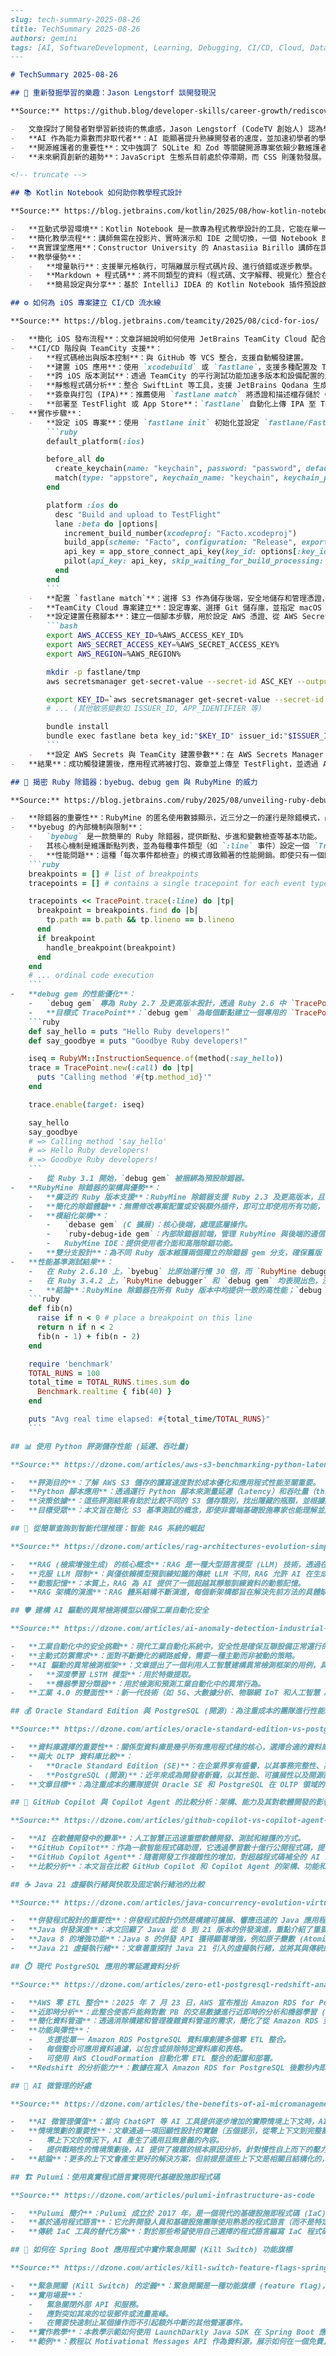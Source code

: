 ```markdown
---
slug: tech-summary-2025-08-26
title: TechSummary 2025-08-26
authors: gemini
tags: [AI, SoftwareDevelopment, Learning, Debugging, CI/CD, Cloud, Database, RAG, IndustrialIoT, InfrastructureAsCode, FeatureFlags, OpenSource, PerformanceBenchmarking, Kotlin, Ruby, Java, iOS]
---

# TechSummary 2025-08-26

## 🤔 重新發掘學習的樂趣：Jason Lengstorf 談開發現況

**Source:** https://github.blog/developer-skills/career-growth/rediscovering-joy-in-learning-jason-lengstorf-on-the-state-of-development/

-   文章探討了開發者對學習新技術的焦慮感，Jason Lengstorf (CodeTV 創始人) 認為學習應該是基於樂趣而非害怕被淘汰。
-   **AI 作為能力乘數而非取代者**：AI 能顯著提升熟練開發者的速度，並加速初學者的學習過程。但若缺乏學習意願，AI 反而會製造更大的問題。
-   **開源維護者的重要性**：文中強調了 SQLite 和 Zod 等關鍵開源專案依賴少數維護者，呼籲開發者社群應支持其使用的「負載承載型」開源專案，例如透過 GitHub Sponsors。
-   **未來網頁創新的趨勢**：JavaScript 生態系目前處於停滯期，而 CSS 則蓬勃發展。Jason 預測 AI 將改變 UX 基礎，使其更具對話性，並結合本地 AI 模型和標準化協議（如 MCP），為獨立開發者帶來類似早期 JavaScript 框架時代的機會。

<!-- truncate -->

## 📚 Kotlin Notebook 如何助你教學程式設計

**Source:** https://blog.jetbrains.com/kotlin/2025/08/how-kotlin-notebook-helps-teach-programming/

-   **互動式學習環境**：Kotlin Notebook 是一款專為程式教學設計的工具，它能在單一互動式環境中結合可執行程式碼、Markdown 文字解釋和視覺化內容。
-   **簡化教學流程**：講師無需在投影片、實時演示和 IDE 之間切換，一個 Notebook 即可完成 Kotlin 程式碼的編寫、解釋和執行。
-   **真實課堂應用**：Constructor University 的 Anastasiia Birillo 講師在課程中運用 Kotlin Notebook，以結構化的章節展示程式碼、即時輸出和解釋，讓學生能親自重跑所有內容，專注於概念而非冗長的程式碼片段。
-   **教學優勢**：
    -   **增量執行**：支援單元格執行，可隔離展示程式碼片段、進行偵錯或逐步教學。
    -   **Markdown + 程式碼**：將不同類型的資料（程式碼、文字解釋、視覺化）整合在同一互動空間。
    -   **簡易設定與分享**：基於 IntelliJ IDEA 的 Kotlin Notebook 插件預設啟用，並可輕鬆透過 GitHub 分享，降低技術門檻。

## ⚙️ 如何為 iOS 專案建立 CI/CD 流水線

**Source:** https://blog.jetbrains.com/teamcity/2025/08/cicd-for-ios/

-   **簡化 iOS 發布流程**：文章詳細說明如何使用 JetBrains TeamCity Cloud 配合 `fastlane` 為 iOS 專案建立端到端的 CI/CD 流水線，以應對程式碼簽章、佈建描述檔、多版本支援及 App Store 規範等複雜挑戰。
-   **CI/CD 階段與 TeamCity 支援**：
    -   **程式碼檢出與版本控制**：與 GitHub 等 VCS 整合，支援自動觸發建置。
    -   **建置 iOS 應用**：使用 `xcodebuild` 或 `fastlane`，支援多種配置及 TeamCity 的 Matrix Build 平行建置。
    -   **跨 iOS 版本測試**：透過 TeamCity 的平行測試功能加速多版本和設備配置的測試。
    -   **靜態程式碼分析**：整合 SwiftLint 等工具，支援 JetBrains Qodana 生成程式碼覆蓋報告。
    -   **簽章與打包 (IPA)**：推薦使用 `fastlane match` 將憑證和描述檔存儲於 Git 或 S3，實現安全且可擴展的程式碼簽章。
    -   **部署至 TestFlight 或 App Store**：`fastlane` 自動化上傳 IPA 至 TestFlight，並可配置不同發布工作流程。
-   **實作步驟**：
    -   **設定 iOS 專案**：使用 `fastlane init` 初始化並設定 `fastlane/Fastfile`，定義 `beta` lane 以自動化建置、遞增版本號碼、打包並上傳至 TestFlight。
        ```ruby
        default_platform(:ios)

        before_all do
          create_keychain(name: "keychain", password: "password", default_keychain: true, unlock: true, timeout: 3600, lock_when_sleeps: false)
          match(type: "appstore", keychain_name: "keychain", keychain_password: "password", readonly: true)
        end

        platform :ios do
          desc "Build and upload to TestFlight"
          lane :beta do |options|
            increment_build_number(xcodeproj: "Facto.xcodeproj")
            build_app(scheme: "Facto", configuration: "Release", export_method: "app-store", export_options: { provisioningProfiles: { "dev.draft.Facto" => "Facto Distribution" } })
            api_key = app_store_connect_api_key(key_id: options[:key_id], issuer_id: options[:issuer_id], key_filepath: File.absolute_path("tmp/AuthKey.p8"), duration: 1200, in_house: false)
            pilot(api_key: api_key, skip_waiting_for_build_processing: true, skip_submission: true)
          end
        end
        ```
    -   **配置 `fastlane match`**：選擇 S3 作為儲存後端，安全地儲存和管理憑證，並將 `Appfile` 中的敏感資訊替換為環境變數。
    -   **TeamCity Cloud 專案建立**：設定專案、選擇 Git 儲存庫，並指定 macOS 14 Sonoma Arm64 作為建置代理。
    -   **設定建置任務腳本**：建立一個腳本步驟，用於設定 AWS 憑證、從 AWS Secrets Manager 下載 App Store Connect API Key，並執行 `fastlane beta` 命令。
        ```bash
        export AWS_ACCESS_KEY_ID=%AWS_ACCESS_KEY_ID%
        export AWS_SECRET_ACCESS_KEY=%AWS_SECRET_ACCESS_KEY%
        export AWS_REGION=%AWS_REGION%

        mkdir -p fastlane/tmp
        aws secretsmanager get-secret-value --secret-id ASC_KEY --output text --query SecretString | base64 -d -o fastlane/tmp/AuthKey.p8

        export KEY_ID=`aws secretsmanager get-secret-value --secret-id ASC_KEY_ID --output text --query 'SecretString' | cut -d '"' -f4`
        # ... (其他敏感變數如 ISSUER_ID, APP_IDENTIFIER 等)

        bundle install
        bundle exec fastlane beta key_id:"$KEY_ID" issuer_id:"$ISSUER_ID"
        ```
    -   **設定 AWS Secrets 與 TeamCity 建置參數**：在 AWS Secrets Manager 中儲存所有敏感資訊，並在 TeamCity 中設定對應的建置參數（如 AWS 存取金鑰和地區）以安全地傳遞給流水線。
-   **結果**：成功觸發建置後，應用程式將被打包、簽章並上傳至 TestFlight，並透過 App Store Connect 發送通知。

## 🐞 揭密 Ruby 除錯器：byebug、debug gem 與 RubyMine 的威力

**Source:** https://blog.jetbrains.com/ruby/2025/08/unveiling-ruby-debuggers-byebug-debug-gem-and-the-power-of-rubymine/

-   **除錯器的重要性**：RubyMine 的匿名使用數據顯示，近三分之一的運行是除錯模式，凸顯了除錯器在專業 Ruby 開發中的關鍵作用。
-   **byebug 的內部機制與限制**：
    -   `byebug` 是一款簡單的 Ruby 除錯器，提供斷點、步進和變數檢查等基本功能。
    -   其核心機制是維護斷點列表，並為每種事件類型（如 `:line` 事件）設定一個 `TracePoint`。當追蹤事件發生時，`byebug` 會檢查該位置是否有斷點。
    -   **性能問題**：這種「每次事件都檢查」的模式導致顯著的性能開銷。即使只有一個斷點，`byebug` 也會檢查每次追蹤事件，導致應用程式運行速度比正常情況慢 20 到 30 倍，對於複雜的 Rails 應用程式不實用。
    ```ruby
    breakpoints = [] # list of breakpoints
    tracepoints = [] # contains a single tracepoint for each event type

    tracepoints << TracePoint.trace(:line) do |tp|
      breakpoint = breakpoints.find do |b|
        tp.path == b.path && tp.lineno == b.lineno
      end
      if breakpoint
        handle_breakpoint(breakpoint)
      end
    end
    # ... ordinal code execution
    ```
-   **debug gem 的性能優化**：
    -   `debug gem` 專為 Ruby 2.7 及更高版本設計，透過 Ruby 2.6 中 `TracePoint` 的改進解決了性能問題。
    -   **目標式 TracePoint**：`debug gem` 為每個斷點建立一個專用的 `TracePoint`，並將其直接綁定到程式碼中對應的位置（特定行或指令序列），只在精確位置執行時觸發，大幅減少了運行時開銷。
    ```ruby
    def say_hello = puts "Hello Ruby developers!"
    def say_goodbye = puts "Goodbye Ruby developers!"

    iseq = RubyVM::InstructionSequence.of(method(:say_hello))
    trace = TracePoint.new(:call) do |tp|
      puts "Calling method '#{tp.method_id}'"
    end

    trace.enable(target: iseq)

    say_hello
    say_goodbye
    # => Calling method 'say_hello'
    # => Hello Ruby developers!
    # => Goodbye Ruby developers!
    ```
    -   從 Ruby 3.1 開始，`debug gem` 被捆綁為預設除錯器。
-   **RubyMine 除錯器的架構與優勢**：
    -   **廣泛的 Ruby 版本支援**：RubyMine 除錯器支援 Ruby 2.3 及更高版本，且在所有版本中均保持優異性能。
    -   **簡化的除錯體驗**：無需修改專案配置或安裝額外插件，即可立即使用所有功能，包括「智慧步進」（Smart Stepping）。
    -   **模組化架構**：
        -   `debase gem` (C 擴展)：核心後端，處理底層操作。
        -   `ruby-debug-ide gem`：內部除錯器前端，管理 RubyMine 與後端的通信。
        -   RubyMine IDE：提供使用者介面和高階除錯功能。
    -   **雙分支設計**：為不同 Ruby 版本維護兩個獨立的除錯器 gem 分支，確保舊版 Ruby 的性能（透過低階技巧）和新版 Ruby 的可維護性（利用現代 API 和改進的 `TracePoint`）。
-   **性能基準測試結果**：
    -   在 Ruby 2.6.10 上，`byebug` 比原始運行慢 30 倍，而 `RubyMine debugger` 沒有明顯性能影響。
    -   在 Ruby 3.4.2 上，`RubyMine debugger` 和 `debug gem` 均表現出色，沒有明顯的性能下降。
    -   **結論**：RubyMine 除錯器在所有 Ruby 版本中均提供一致的高性能；`debug gem` 是現代 Ruby 版本中強大的開源替代方案；`byebug` 由於性能問題不適合複雜應用。
    ```ruby
    def fib(n)
      raise if n < 0 # place a breakpoint on this line
      return n if n < 2
      fib(n - 1) + fib(n - 2)
    end

    require 'benchmark'
    TOTAL_RUNS = 100
    total_time = TOTAL_RUNS.times.sum do
      Benchmark.realtime { fib(40) }
    end

    puts "Avg real time elapsed: #{total_time/TOTAL_RUNS}"
    ```

## 📊 使用 Python 評測儲存性能 (延遲、吞吐量)

**Source:** https://dzone.com/articles/aws-s3-benchmarking-python-latency-throughput

-   **評測目的**：了解 AWS S3 儲存的讀寫速度對於成本優化和應用程式性能至關重要。
-   **Python 腳本應用**：透過運行 Python 腳本來測量延遲（latency）和吞吐量（throughput）。
-   **決策依據**：這些評測結果有助於比較不同的 S3 儲存類別，找出隱藏的瓶頸，並根據數據做出關於資料儲存位置和方式的決策。
-   **目標受眾**：本文旨在簡化 S3 基準測試的概念，即使非雲端基礎設施專家也能理解並解讀結果。

## 🧠 從簡單查詢到智能代理推理：智能 RAG 系統的崛起

**Source:** https://dzone.com/articles/rag-architectures-evolution-simple-to-agentic

-   **RAG (檢索增強生成) 的核心概念**：RAG 是一種大型語言模型 (LLM) 技術，透過在生成過程中整合外部資料檢索，來增強文本生成能力。
-   **克服 LLM 限制**：與僅依賴模型預訓練知識的傳統 LLM 不同，RAG 允許 AI 在生成時「查找」外部來源，從而顯著提高回應的事實準確性和相關性，有效緩解「幻覺」（虛構或不準確的事實）和知識過時的問題。
-   **動態記憶**：本質上，RAG 為 AI 提供了一個超越其靜態訓練資料的動態記憶。
-   **RAG 架構的演進**：RAG 體系結構不斷演進，每個新架構都旨在解決先前方法的具體缺陷，例如維護對話上下文、處理多個數據源和提高檢索相關性。

## 🛡️ 建構 AI 驅動的異常檢測模型以確保工業自動化安全

**Source:** https://dzone.com/articles/ai-anomaly-detection-industrial-iot-security

-   **工業自動化中的安全挑戰**：現代工業自動化系統中，安全性是確保互聯設備正常運行的首要條件。然而，網路風險的增加對工業的可持續運營構成重大威脅，傳統防禦方法已難以應對不斷演變的、更具針對性的網路攻擊。
-   **主動式防禦需求**：面對不斷變化的網路威脅，需要一種主動而非被動的策略。
-   **AI 驅動的異常檢測框架**：文章提出了一個利用人工智慧建構異常檢測框架的用例，具體而言，是一個混合學習模型：
    -   **深度學習 LSTM 模型**：用於特徵提取。
    -   **機器學習分類器**：用於檢測和預測工業自動化中的異常行為。
-   **工業 4.0 的雙面性**：新一代技術（如 5G、大數據分析、物聯網 IoT 和人工智慧 AI）在提供優化操作和高效可持續性的同時，也為網路犯罪分子打開了新的大門，影響工業網路的可持續性和運營。

## 💰 Oracle Standard Edition 與 PostgreSQL (開源)：為注重成本的團隊進行性能基準測試

**Source:** https://dzone.com/articles/oracle-standard-edition-vs-postgresql-open-source-1

-   **資料庫選擇的重要性**：關係型資料庫是幾乎所有應用程式棧的核心，選擇合適的資料庫會影響應用程式性能、可擴展性、維護開銷以及總體擁有成本。
-   **兩大 OLTP 資料庫比較**：
    -   **Oracle Standard Edition (SE)**：在企業界享有盛譽，以其事務完整性、高級並發控制和穩固的耐用性著稱，是金融、醫療保健和製造等需要高可靠性行業的首選。
    -   **PostgreSQL (開源)**：近年來成為開發者新寵，以其性能、可擴展性以及開源許可模式（避免供應商鎖定）而備受推崇。
-   **文章目標**：為注重成本的團隊提供 Oracle SE 和 PostgreSQL 在 OLTP 領域的性能基準測試分析，以幫助他們做出明智的資料庫選擇。

## 🤖 GitHub Copilot 與 Copilot Agent 的比較分析：架構、能力及其對軟體開發的影響

**Source:** https://dzone.com/articles/github-copilot-vs-copilot-agent-ai-coding-tools-compared

-   **AI 在軟體開發中的變革**：人工智慧正迅速重塑軟體開發、測試和維護的方式。
-   **GitHub Copilot**：作為一款智能程式碼助理，它透過學習數十億行公開程式碼，提供即時的程式碼補全建議，引領著這場轉變。
-   **GitHub Copilot Agent**：隨著開發工作複雜性的增加，對超越程式碼補全的 AI 工具需求也隨之產生。Copilot Agent 是一個更自主的助理，它能理解自然語言，遍歷多個專案檔案，並執行更高級的開發任務，例如重構、偵錯和生成單元測試。
-   **比較分析**：本文旨在比較 GitHub Copilot 和 Copilot Agent 的架構、功能和對軟體開發的影響，展示 AI 輔助編碼工具從簡單補全到智能代理推理的演進。

## ☕ Java 21 虛擬執行緒與快取及固定執行緒池的比較

**Source:** https://dzone.com/articles/java-concurrency-evolution-virtual-threads-java21

-   **併發程式設計的重要性**：併發程式設計仍然是構建可擴展、響應迅速的 Java 應用程式的關鍵部分。
-   **Java 併發演進**：本文回顧了 Java 從 8 到 21 版本的併發演進，重點介紹了重要的改進和 Java 21 中虛擬執行緒 (Virtual Threads) 的引入。
-   **Java 8 的增強功能**：Java 8 的併發 API 獲得顯著增強，例如原子變數 (Atomic Variables)、併發映射 (Concurrent Maps) 以及 lambda 表達式的整合，以實現更具表達力的並行程式設計。
-   **Java 21 虛擬執行緒**：文章著重探討 Java 21 引入的虛擬執行緒，並將其與傳統的快取執行緒池 (Cached Threads) 和固定執行緒池 (Fixed Threads) 進行比較，以突出虛擬執行緒對擴展性和響應能力的影響。

## ⏱️ 現代 PostgreSQL 應用的零延遲資料分析

**Source:** https://dzone.com/articles/zero-etl-postgresql-redshift-analytics

-   **AWS 零 ETL 整合**：2025 年 7 月 23 日，AWS 宣布推出 Amazon RDS for PostgreSQL 與 Amazon Redshift 的零 ETL (Zero-ETL) 整合。
-   **近即時分析**：此整合使客戶能夠對數 PB 的交易數據進行近即時的分析和機器學習 (ML)。
-   **簡化資料管道**：透過消除構建和管理複雜資料管道的需求，簡化了從 Amazon RDS 到 Amazon Redshift 的資料分析，有助於從多個應用程式中獲取全面的洞察。
-   **功能與彈性**：
    -   支援從單一 Amazon RDS PostgreSQL 資料庫創建多個零 ETL 整合。
    -   每個整合可應用資料過濾，以包含或排除特定資料庫和表格。
    -   可使用 AWS CloudFormation 自動化零 ETL 整合的配置和部署。
-   **Redshift 的分析能力**：數據在寫入 Amazon RDS for PostgreSQL 後數秒內即可複製到 Amazon Redshift，用戶可以利用 Redshift 強大的分析功能，包括整合的 ML、Spark 支援和實體化視圖，增強對近即時數據的分析。

## 🤖 AI 微管理的好處

**Source:** https://dzone.com/articles/the-benefits-of-ai-micromanagement

-   **AI 微管理價值**：當向 ChatGPT 等 AI 工具提供逐步增加的實際情境上下文時，AI 微管理展現出其優勢。
-   **情境策劃的重要性**：文章通過一項回顧性設計的實驗（五個提示，從零上下文到完整團隊背景與擴展推理時間）說明：
    -   零上下文的情況下，AI 產生了通用且無意義的內容。
    -   提供戰略性的情境策劃後，AI 提供了複雜的根本原因分析，針對慢性自上而下的壓力、依賴關係僵局和心理安全侵蝕等問題。
-   **結論**：更多的上下文會產生更好的解決方案，但前提是這些上下文是相關且結構化的，強調了「戰略性情境策劃」的關鍵作用。

## 🏗️ Pulumi：使用真實程式語言實現現代基礎設施即程式碼

**Source:** https://dzone.com/articles/pulumi-infrastructure-as-code

-   **Pulumi 簡介**：Pulumi 成立於 2017 年，是一個現代的基礎設施即程式碼 (IaC) 平台，旨在彌合軟體開發和基礎設施管理之間的鴻溝。
-   **基於通用程式語言**：它允許開發人員和基礎設施團隊使用熟悉的程式語言（而不是特定領域語言 DSL 或 YAML 模板）來創建、部署和管理雲端資源。
-   **傳統 IaC 工具的替代方案**：對於那些希望使用自己選擇的程式語言編寫 IaC 程式碼的開發者來說，Pulumi 是一個強大的替代方案，尤其是在 Terraform 引入 HCL2 之後。

## 🛑 如何在 Spring Boot 應用程式中實作緊急開關 (Kill Switch) 功能旗標

**Source:** https://dzone.com/articles/kill-switch-feature-flags-spring-boot

-   **緊急開關 (Kill Switch) 的定義**：緊急開關是一種功能旗標 (feature flag)，允許您快速關閉應用程式中的特定功能。
-   **實用場景**：
    -   緊急關閉外部 API 和服務。
    -   應對突如其來的垃圾郵件或流量高峰。
    -   在需要快速制止某個操作而不引起額外中斷的其他營運事件。
-   **實作教學**：本教學示範如何使用 LaunchDarkly Java SDK 在 Spring Boot 應用程式中加入緊急開關功能。
-   **範例**：教程以 Motivational Messages API 作為資料源，展示如何在一個免費且無需身份驗證的 API 上實作殺死開關。
```